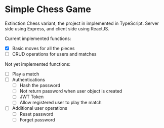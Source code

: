 # Simple Chess Game

Extinction Chess variant, the project in implemented in TypeScript. Server side using Express, and client side using ReactJS.

Current implemented functions:

- [x] Basic moves for all the pieces
- [ ] CRUD operations for users and matches

Not yet implemented functions:

- [ ] Play a match
- [ ] Authentications
  - [ ] Hash the password
  - [ ] Not return password when user object is created
  - [ ] JWT Token
  - [ ] Allow registered user to play the match
- [ ] Additional user operations
  - [ ] Reset password
  - [ ] Forget password
